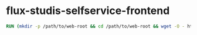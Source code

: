 # flux-studis-selfservice-frontend

```Dockerfile
RUN (mkdir -p /path/to/web-root && cd /path/to/web-root && wget -O - https://github.com/fluxfw/flux-studis-selfservice-frontend/releases/download/vYYYY-MM-DD-I/flux-studis-selfservice-frontend-vYYYY-MM-DD-I-build.tar.gz | tar -xz --strip-components=1)
```
